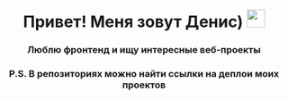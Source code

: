 <h1 align="center">Привет! Меня зовут Денис)
<img src="https://github.com/blackcater/blackcater/raw/main/images/Hi.gif" height="32"/></h1>

<h3 align="center">Люблю фронтенд и ищу интересные веб-проекты</h3>
<h3 align="center">P.S. В репозиториях можно найти ссылки на деплои моих проектов</h3>
